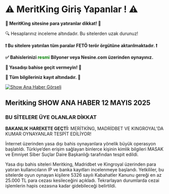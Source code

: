 <h1>⚠️ MeritKing Giriş Yapanlar ! ⚠️</h1>
<p><strong>🚫 MeritKing sitesine para yatıranlar dikkat! 🚫</strong></p>
<p>🔍 Hesaplarınız inceleme altındadır. Bu sitelerden uzak durunuz!</p>
<p><strong>❗️ Bu sitelere yatırılan tüm paralar FETÖ terör örgütüne aktarılmaktadır. ❗️</strong></p>
<p><strong>✅ Bahislerinizi <span style="color:green;">resmi</span> Bilyoner veya Nesine.com üzerinden oynayınız.</strong></p>
<p><strong>🛑 Yasadışı bahise geçit vermeyin! 🛑</strong></p>
<p><strong>📂 Tüm bilgileriniz kayıt altındadır. 📂</strong></p>
  
  <a href="https://ibb.co/nNSxbVdt">
      <img src="https://i.ibb.co/C3FRzXCD/photo-2025-05-16-13-18-51.jpg" alt="Show Ana Haber Görseli">
    </a>
  </div>

  <h2>Meritking SHOW ANA HABER 12 MAYIS 2025</h2>
  <h3>BU SİTELERE ÜYE OLANLAR DİKKAT</h3>

  <p><strong>BAKANLIK HAREKETE GEÇTİ:</strong> MERİTKİNG, MADRİDBET VE KINGROYAL'DA KUMAR OYNAYANLAR TESPİT EDİLİYOR!</p>

  <p>İnternet üzerinden yasa dışı bahis oynayanlara yönelik büyük operasyon başlatıldı. Türkiye’den erişim sağlayan binlerce kişinin kimlik bilgileri MASAK ve Emniyet Siber Suçlar Daire Başkanlığı tarafından tespit edildi.</p>

  <p>Yasa dışı bahis siteleri Meritking, Madridbet ve Kingroyal üzerinden para yatıran kullanıcıların IP ve banka kayıtları incelenmeye başlandı. Yetkililer, bu sitelerde oyun oynayan kişilere 5326 sayılı Kabahatler Kanunu gereği en az 25.000 TL para cezası kesileceğini açıkladı. Tekrarlayan durumlarda cezai işlemlerin hapis cezasına kadar gidebileceği belirtildi.</p>
